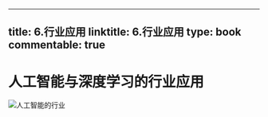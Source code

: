 
---
title: 6.行业应用
linktitle: 6.行业应用
type: book
commentable: true
---

# 人工智能与深度学习的行业应用

![人工智能的行业](https://s2.ax1x.com/2019/10/26/KBZR29.png)

    